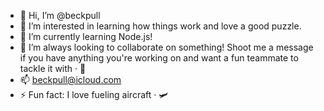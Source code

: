 - 👋 Hi, I’m @beckpull
- 👀 I’m interested in learning how things work and love a good puzzle.
- 🌱 I’m currently learning Node.js!
- 💞️ I’m always looking to collaborate on something! Shoot me a message if you have anything you're working on and want a fun teammate to tackle it with · 💪
- 📫 beckpull@icloud.com
- ⚡ Fun fact: I love fueling aircraft · 🛩️

